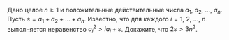 Дано целое  $n \geq 1$ и положительные действительные числа ${{a}_{1}}$, ${{a}_{2}}$, $\ldots$, ${{a}_{n}}$. 
Пусть $s={{a}_{1}}+{{a}_{2}}+\ldots +{{a}_{n}}$. Известно, что для каждого $i = 1,~2,~ \ldots,~n$ 
выполняется неравенство ${{a}_{i}}^{2}>i{{a}_{i}}+s$. Докажите, что $2s > 3{{n}^{2}}$.